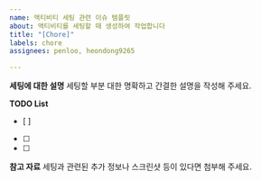 ```yaml
---
name: 액티비티 세팅 관련 이슈 템플릿
about: 액티비티를 세팅할 때 생성하여 작업합니다
title: "[Chore]"
labels: chore
assignees: penloo, heondong9265

---
```


**세팅에 대한 설명**
세팅할 부분 대한 명확하고 간결한 설명을 작성해 주세요.

**TODO List**
- [ ] 
- [ ]
- [ ]

**참고 자료**
세팅과 관련된 추가 정보나 스크린샷 등이 있다면 첨부해 주세요.
